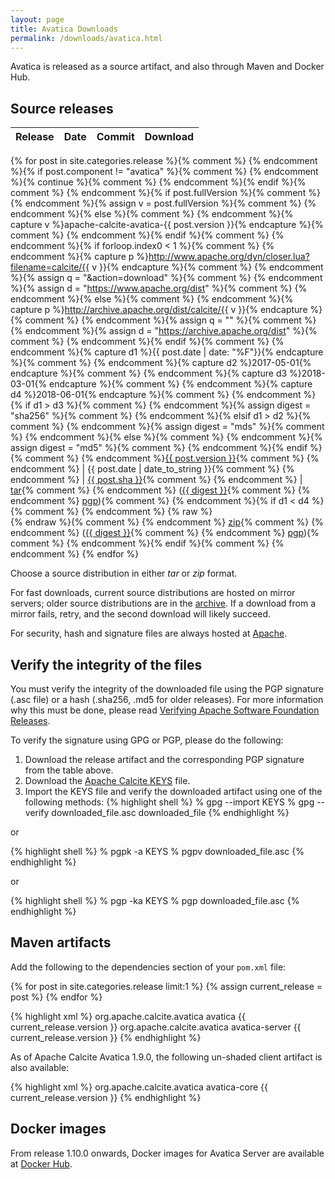 ```yaml
---
layout: page
title: Avatica Downloads
permalink: /downloads/avatica.html
---
```


<!--
{% comment %}
Licensed to the Apache Software Foundation (ASF) under one or more
contributor license agreements.  See the NOTICE file distributed with
this work for additional information regarding copyright ownership.
The ASF licenses this file to you under the Apache License, Version 2.0
(the "License"); you may not use this file except in compliance with
the License.  You may obtain a copy of the License at

http://www.apache.org/licenses/LICENSE-2.0

Unless required by applicable law or agreed to in writing, software
distributed under the License is distributed on an "AS IS" BASIS,
WITHOUT WARRANTIES OR CONDITIONS OF ANY KIND, either express or implied.
See the License for the specific language governing permissions and
limitations under the License.
{% endcomment %}
-->

Avatica is released as a source artifact, and also through Maven and Docker Hub.

## Source releases

Release          | Date       | Commit   | Download
:--------------- | :--------- | :------- | :-------
{% for post in site.categories.release %}{% comment %}
{% endcomment %}{% if post.component != "avatica" %}{% comment %}
{% endcomment %}{% continue %}{% comment %}
{% endcomment %}{% endif %}{% comment %}
{% endcomment %}{% if post.fullVersion %}{% comment %}
{% endcomment %}{% assign v = post.fullVersion %}{% comment %}
{% endcomment %}{% else %}{% comment %}
{% endcomment %}{% capture v %}apache-calcite-avatica-{{ post.version }}{% endcapture %}{% comment %}
{% endcomment %}{% endif %}{% comment %}
{% endcomment %}{% if forloop.index0 < 1 %}{% comment %}
{% endcomment %}{% capture p %}http://www.apache.org/dyn/closer.lua?filename=calcite/{{ v }}{% endcapture %}{% comment %}
{% endcomment %}{% assign q = "&action=download" %}{% comment %}
{% endcomment %}{% assign d = "https://www.apache.org/dist" %}{% comment %}
{% endcomment %}{% else %}{% comment %}
{% endcomment %}{% capture p %}http://archive.apache.org/dist/calcite/{{ v }}{% endcapture %}{% comment %}
{% endcomment %}{% assign q = "" %}{% comment %}
{% endcomment %}{% assign d = "https://archive.apache.org/dist" %}{% comment %}
{% endcomment %}{% endif %}{% comment %}
{% endcomment %}{% capture d1 %}{{ post.date | date: "%F"}}{% endcapture %}{% comment %}
{% endcomment %}{% capture d2 %}2017-05-01{% endcapture %}{% comment %}
{% endcomment %}{% capture d3 %}2018-03-01{% endcapture %}{% comment %}
{% endcomment %}{% capture d4 %}2018-06-01{% endcapture %}{% comment %}
{% endcomment %}{% if d1 > d3 %}{% comment %}
{% endcomment %}{% assign digest = "sha256" %}{% comment %}
{% endcomment %}{% elsif d1 > d2 %}{% comment %}
{% endcomment %}{% assign digest = "mds" %}{% comment %}
{% endcomment %}{% else %}{% comment %}
{% endcomment %}{% assign digest = "md5" %}{% comment %}
{% endcomment %}{% endif %}{% comment %}
{% endcomment %}<a href="{{ site.baseurl }}/docs/history.html#{{ post.tag }}">{{ post.version }}</a>{% comment %}
{% endcomment %} | {{ post.date | date_to_string }}{% comment %}
{% endcomment %} | <a href="https://github.com/apache/calcite-avatica/commit/{{ post.sha }}">{{ post.sha }}</a>{% comment %}
{% endcomment %} | <a href="{{ p }}/{{ v }}-src.tar.gz{{ q }}">tar</a>{% comment %}
{% endcomment %} (<a href="{{ d }}/calcite/{{ v }}/{{ v }}-src.tar.gz.{{ digest }}">{{ digest }}</a>{% comment %}
{% endcomment %} <a href="{{ d }}/calcite/{{ v }}/{{ v }}-src.tar.gz.asc">pgp</a>){% comment %}
{% endcomment %}{% if d1 < d4 %}{% comment %}
{% endcomment %} {% raw %}<br>{% endraw %}{% comment %}
{% endcomment %} <a href="{{ p }}/{{ v }}-src.zip{{ q }}">zip</a>{% comment %}
{% endcomment %} (<a href="{{ d }}/calcite/{{ v }}/{{ v }}-src.zip.{{ digest }}">{{ digest }}</a>{% comment %}
{% endcomment %} <a href="{{ d }}/calcite/{{ v }}/{{ v }}-src.zip.asc">pgp</a>){% comment %}
{% endcomment %}{% endif %}{% comment %}
{% endcomment %}
{% endfor %}

Choose a source distribution in either *tar* or *zip* format.

For fast downloads, current source distributions are hosted on mirror servers;
older source distributions are in the
[archive](http://archive.apache.org/dist/calcite/).
If a download from a mirror fails, retry, and the second download will likely
succeed.

For security, hash and signature files are always hosted at
[Apache](https://www.apache.org/dist).

## Verify the integrity of the files

You must verify the integrity of the downloaded file using the PGP signature (.asc file) or a hash (.sha256, .md5 for older
releases). For more information why this must be done, please read [Verifying Apache Software Foundation Releases](https://www.apache.org/info/verification.html).

To verify the signature using GPG or PGP, please do the following:

1. Download the release artifact and the corresponding PGP signature from the table above.
2. Download the [Apache Calcite KEYS](http://www.apache.org/dist/calcite/KEYS) file.
3. Import the KEYS file and verify the downloaded artifact using one of the following methods:
{% highlight shell %}
% gpg --import KEYS
% gpg --verify downloaded_file.asc downloaded_file
{% endhighlight %}

or

{% highlight shell %}
% pgpk -a KEYS
% pgpv downloaded_file.asc
{% endhighlight %}

or

{% highlight shell %}
% pgp -ka KEYS
% pgp downloaded_file.asc
{% endhighlight %}

## Maven artifacts

Add the following to the dependencies section of your `pom.xml` file:

{% for post in site.categories.release limit:1 %}
{% assign current_release = post %}
{% endfor %}

{% highlight xml %}
<dependencies>
  <dependency>
    <groupId>org.apache.calcite.avatica</groupId>
    <artifactId>avatica</artifactId>
    <version>{{ current_release.version }}</version>
  </dependency>
  <dependency>
    <groupId>org.apache.calcite.avatica</groupId>
    <artifactId>avatica-server</artifactId>
    <version>{{ current_release.version }}</version>
  </dependency>
</dependencies>
{% endhighlight %}

As of Apache Calcite Avatica 1.9.0, the following un-shaded client artifact is also available:

{% highlight xml %}
<dependencies>
  <dependency>
    <groupId>org.apache.calcite.avatica</groupId>
    <artifactId>avatica-core</artifactId>
    <version>{{ current_release.version }}</version>
  </dependency>
</dependencies>
{% endhighlight %}

## Docker images

From release 1.10.0 onwards, Docker images for Avatica Server are available at
[Docker Hub](https://hub.docker.com/r/apache/calcite-avatica).